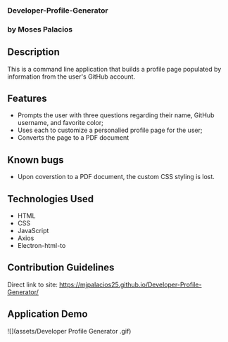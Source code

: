 ### Developer-Profile-Generator

### by Moses Palacios

## Description
This is a command line application that builds a profile page populated by information from the user's GitHub account. 

## Features

* Prompts the user with three questions regarding their name, GitHub username, and favorite color;
* Uses each to customize a personalied profile page for the user;
* Converts the page to a PDF document

## Known bugs

* Upon coverstion to a PDF document, the custom CSS styling is lost.

## Technologies Used

* HTML
* CSS
* JavaScript
* Axios
* Electron-html-to

## Contribution Guidelines
Direct link to site:
https://mjpalacios25.github.io/Developer-Profile-Generator/

## Application Demo

![](assets/Developer Profile Generator .gif)